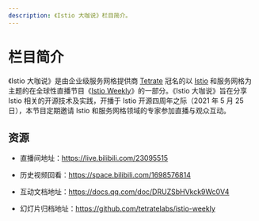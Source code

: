 ```yaml
---
description: 《Istio 大咖说》栏目简介。
---
```


# 栏目简介

《Istio 大咖说》是由企业级服务网格提供商 [Tetrate](https://tetrate.io) 冠名的以 [Istio](https://istio.io) 和服务网格为主题的在全球性直播节目《[Istio Weekly](https://github.com/tetratelabs/istio-weekly)》的一部分。《Istio 大咖说》旨在分享 Istio 相关的开源技术及实践，开播于 Istio 开源四周年之际（2021 年 5 月 25 日），本节目定期邀请 Istio 和服务网格领域的专家参加直播与观众互动。

## 资源

- 直播间地址：https://live.bilibili.com/23095515
- 历史视频回看：https://space.bilibili.com/1698576814

- 互动文档地址：https://docs.qq.com/doc/DRUZSbHVkck9Wc0V4

- 幻灯片归档地址：https://github.com/tetratelabs/istio-weekly

